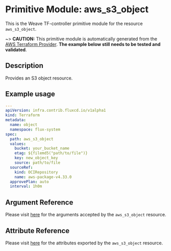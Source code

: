 
# Primitive Module: aws_s3_object

This is the Weave TF-controller primitive module for the resource `aws_s3_object`.

~> **CAUTION:** This primitive module is automatically generated from the [AWS Terraform Provider](https://registry.terraform.io/providers/hashicorp/aws/latest/docs/resources/s3_object). **The example below still needs to be tested and validated**.

## Description

Provides an S3 object resource.

## Example usage

```yaml
---
apiVersion: infra.contrib.fluxcd.io/v1alpha1
kind: Terraform
metadata:
  name: object
  namespace: flux-system
spec:
  path: aws_s3_object
  values:
    bucket: your_bucket_name
    etag: ${filemd5("path/to/file")}
    key: new_object_key
    source: path/to/file
  sourceRef:
    kind: OCIRepository
    name: aws-package-v4.33.0
  approvePlan: auto
  interval: 1h0m
```

## Argument Reference

Please visit [here](https://registry.terraform.io/providers/hashicorp/aws/latest/docs/resources/s3_object#argument-reference) for the arguments accepted by the `aws_s3_object` resource.

## Attribute Reference

Please visit [here](https://registry.terraform.io/providers/hashicorp/aws/latest/docs/resources/s3_object#attributes-reference) for the attributes exported by the `aws_s3_object` resource.
